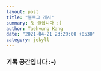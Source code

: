 ```yaml
---
layout: post
title: "블로그 개시"
summary: 첫 글입니다 :)
author: Taehyung Kang
date: "2021-04-21 23:29:00 +0530"
category: jekyll
---
```


### 기록 공간입니다 :-)

